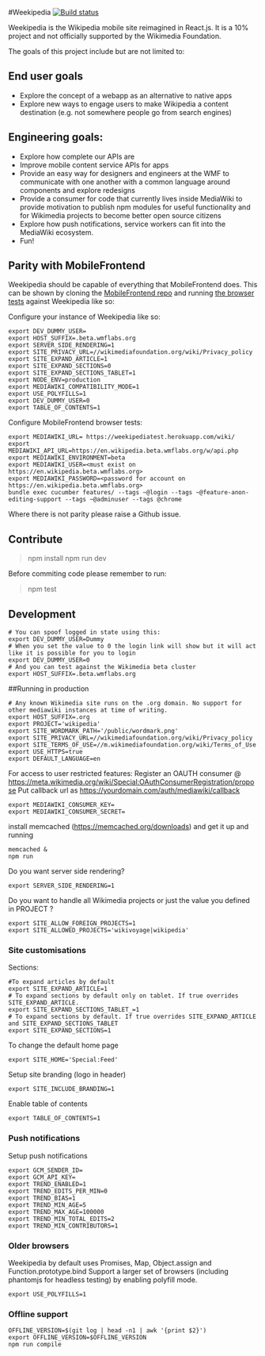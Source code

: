 #Weekipedia [![Build status](https://travis-ci.org/jdlrobson/weekipedia.svg?branch=master&r=1)](https://travis-ci.org/jdlrobson/weekipedia)

Weekipedia is the Wikipedia mobile site reimagined in React.js. It is a 10% project and not officially supported by the Wikimedia Foundation.

The goals of this project include but are not limited to:

## End user goals
* Explore the concept of a webapp as an alternative to native apps
* Explore new ways to engage users to make Wikipedia a content destination (e.g. not somewhere people go from search engines)

## Engineering goals:
* Explore how complete our APIs are
* Improve mobile content service APIs for apps
* Provide an easy way for designers and engineers at the WMF to communicate with one another with a common language around components and explore redesigns
* Provide a consumer for code that currently lives inside MediaWiki to provide motivation to publish npm modules for useful functionality and for Wikimedia projects to become better open source citizens
* Explore how push notifications, service workers can fit into the MediaWiki ecosystem.
* Fun!

## Parity with MobileFrontend

Weekipedia should be capable of everything that MobileFrontend does. This can be shown by cloning
the [MobileFrontend repo](https://github.com/wikimedia/mediawiki-extensions-MobileFrontend) and running [the browser tests](https://github.com/wikimedia/mediawiki-extensions-MobileFrontend/tree/master/tests/browser) against Weekipedia like so:

Configure your instance of Weekipedia like so:

	export DEV_DUMMY_USER=
	export HOST_SUFFIX=.beta.wmflabs.org
	export SERVER_SIDE_RENDERING=1
	export SITE_PRIVACY_URL=//wikimediafoundation.org/wiki/Privacy_policy
	export SITE_EXPAND_ARTICLE=1
	export SITE_EXPAND_SECTIONS=0
	export SITE_EXPAND_SECTIONS_TABLET=1
	export NODE_ENV=production
	export MEDIAWIKI_COMPATIBILITY_MODE=1
	export USE_POLYFILLS=1
	export DEV_DUMMY_USER=0
	export TABLE_OF_CONTENTS=1

Configure MobileFrontend browser tests:

	export MEDIAWIKI_URL= https://weekipediatest.herokuapp.com/wiki/
	export MEDIAWIKI_API_URL=https://en.wikipedia.beta.wmflabs.org/w/api.php
	export MEDIAWIKI_ENVIRONMENT=beta
	export MEDIAWIKI_USER=<must exist on https://en.wikipedia.beta.wmflabs.org>
	export MEDIAWIKI_PASSWORD=<password for account on https://en.wikipedia.beta.wmflabs.org>
	bundle exec cucumber features/ --tags ~@login --tags ~@feature-anon-editing-support --tags ~@adminuser --tags @chrome

Where there is not parity please raise a Github issue.

## Contribute

> npm install
> npm run dev

Before commiting code please remember to run:
> npm test

## Development

	# You can spoof logged in state using this:
	export DEV_DUMMY_USER=Dummy
	# When you set the value to 0 the login link will show but it will act like it is possible for you to login
	export DEV_DUMMY_USER=0
	# And you can test against the Wikimedia beta cluster
	export HOST_SUFFIX=.beta.wmflabs.org

##Running in production

	# Any known Wikimedia site runs on the .org domain. No support for other mediawiki instances at time of writing.
	export HOST_SUFFIX=.org
	export PROJECT='wikipedia'
	export SITE_WORDMARK_PATH='/public/wordmark.png'
	export SITE_PRIVACY_URL=//wikimediafoundation.org/wiki/Privacy_policy
	export SITE_TERMS_OF_USE=//m.wikimediafoundation.org/wiki/Terms_of_Use
	export USE_HTTPS=true
	export DEFAULT_LANGUAGE=en

For access to user restricted features:
Register an OAUTH consumer @ https://meta.wikimedia.org/wiki/Special:OAuthConsumerRegistration/propose
Put callback url as https://yourdomain.com/auth/mediawiki/callback

	export MEDIAWIKI_CONSUMER_KEY=
	export MEDIAWIKI_CONSUMER_SECRET=

install memcached (https://memcached.org/downloads) and get it up and running

	memcached &
	npm run

Do you want server side rendering?

	export SERVER_SIDE_RENDERING=1

Do you want to handle all Wikimedia projects or just the value you defined in PROJECT ?

	export SITE_ALLOW_FOREIGN_PROJECTS=1
	export SITE_ALLOWED_PROJECTS='wikivoyage|wikipedia'

### Site customisations

Sections:

	#To expand articles by default
	export SITE_EXPAND_ARTICLE=1
	# To expand sections by default only on tablet. If true overrides SITE_EXPAND_ARTICLE.
	export SITE_EXPAND_SECTIONS_TABLET_=1
	# To expand sections by default. If true overrides SITE_EXPAND_ARTICLE and SITE_EXPAND_SECTIONS_TABLET
	export SITE_EXPAND_SECTIONS=1

To change the default home page

	export SITE_HOME='Special:Feed'

Setup site branding (logo in header)

	export SITE_INCLUDE_BRANDING=1

Enable table of contents

	export TABLE_OF_CONTENTS=1

### Push notifications
Setup push notifications

	export GCM_SENDER_ID=
	export GCM_API_KEY=
	export TREND_ENABLED=1
	export TREND_EDITS_PER_MIN=0
	export TREND_BIAS=1
	export TREND_MIN_AGE=5
	export TREND_MAX_AGE=100000
	export TREND_MIN_TOTAL_EDITS=2
	export TREND_MIN_CONTRIBUTORS=1

### Older browsers

Weekipedia by default uses Promises, Map, Object.assign and Function.prototype.bind
Support a larger set of browsers (including phantomjs for headless testing) by enabling polyfill mode.

	export USE_POLYFILLS=1

### Offline support

	OFFLINE_VERSION=$(git log | head -n1 | awk '{print $2}')
	export OFFLINE_VERSION=$OFFLINE_VERSION
	npm run compile
